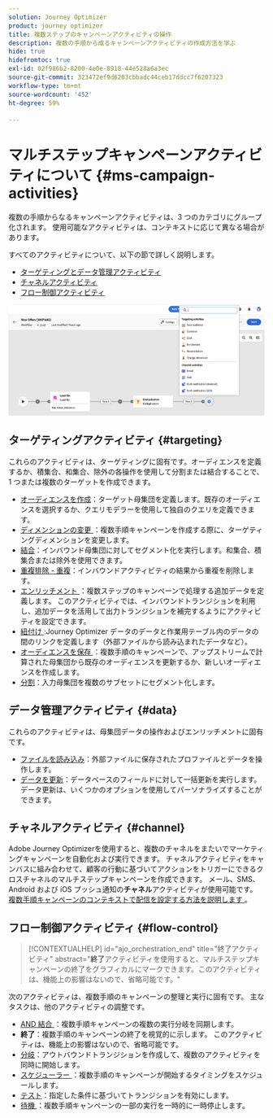 ```yaml
---
solution: Journey Optimizer
product: journey optimizer
title: 複数ステップのキャンペーンアクティビティの操作
description: 複数の手順から成るキャンペーンアクティビティの作成方法を学ぶ
hide: true
hidefromtoc: true
exl-id: 02f986b2-8200-4e0e-8918-44e528a6a3ec
source-git-commit: 323472ef9d6203cbbadc44ceb17ddcc7f6207323
workflow-type: tm+mt
source-wordcount: '452'
ht-degree: 59%

---
```


# マルチステップキャンペーンアクティビティについて {#ms-campaign-activities}

複数の手順からなるキャンペーンアクティビティは、3 つのカテゴリにグループ化されます。 使用可能なアクティビティは、コンテキストに応じて異なる場合があります。

すべてのアクティビティについて、以下の節で詳しく説明します。

* [ターゲティングとデータ管理アクティビティ](#targeting)
* [チャネルアクティビティ](#channel)
* [フロー制御アクティビティ](#flow-control)

![](../assets/workflow-activities.png)

## ターゲティングアクティビティ {#targeting}

これらのアクティビティは、ターゲティングに固有です。オーディエンスを定義するか、積集合、和集合、除外の各操作を使用して分割または結合することで、1 つまたは複数のターゲットを作成できます。

* [オーディエンスを作成](build-audience.md)：ターゲット母集団を定義します。既存のオーディエンスを選択するか、クエリモデラーを使用して独自のクエリを定義できます。
* [ ディメンションの変更 ](change-dimension.md)：複数手順キャンペーンを作成する際に、ターゲティングディメンションを変更します。
* [結合](combine.md)：インバウンド母集団に対してセグメント化を実行します。和集合、積集合または除外を使用できます。
* [重複排除 - 重複](deduplication.md)：インバウンドアクティビティの結果から重複を削除します。
* [ エンリッチメント ](enrichment.md)：複数ステップのキャンペーンで処理する追加データを定義します。 このアクティビティでは、インバウンドトランジションを利用し、追加データを活用して出力トランジションを補完するようにアクティビティを設定できます。
* [ 紐付け ](reconciliation.md):Journey Optimizer データのデータと作業用テーブル内のデータの間のリンクを定義します（外部ファイルから読み込まれたデータなど）。
* [ オーディエンスを保存 ](save-audience.md)：複数手順のキャンペーンで、アップストリームで計算された母集団から既存のオーディエンスを更新するか、新しいオーディエンスを作成します。
* [分割](split.md)：入力母集団を複数のサブセットにセグメント化します。

## データ管理アクティビティ {#data}

これらのアクティビティは、母集団データの操作およびエンリッチメントに固有です。

* [ファイルを読み込み](load-file.md)：外部ファイルに保存されたプロファイルとデータを操作します。
* [データを更新](update-data.md)：データベースのフィールドに対して一括更新を実行します。データ更新は、いくつかのオプションを使用してパーソナライズすることができます。

## チャネルアクティビティ {#channel}

Adobe Journey Optimizerを使用すると、複数のチャネルをまたいでマーケティングキャンペーンを自動化および実行できます。 チャネルアクティビティをキャンバスに組み合わせて、顧客の行動に基づいてアクションをトリガーにできるクロスチャネルのマルチステップキャンペーンを作成できます。 メール、SMS、Android および iOS プッシュ通知の&#x200B;**チャネル**&#x200B;アクティビティが使用可能です。[ 複数手順キャンペーンのコンテキストで配信を設定する方法を説明します ](channels.md)。

## フロー制御アクティビティ {#flow-control}

>[!CONTEXTUALHELP]
>id="ajo_orchestration_end"
>title="終了アクティビティ"
>abstract="**終了**&#x200B;アクティビティを使用すると、マルチステップキャンペーンの終了をグラフィカルにマークできます。このアクティビティは、機能上の影響はないので、省略可能です。"

次のアクティビティは、複数手順のキャンペーンの整理と実行に固有です。 主なタスクは、他のアクティビティの調整です。

* [AND 結合 ](and-join.md)：複数手順キャンペーンの複数の実行分岐を同期します。
* **終了**：複数手順のキャンペーンの終了を視覚的に示します。 このアクティビティは、機能上の影響はないので、省略可能です。
* [分岐](fork.md)：アウトバウンドトランジションを作成して、複数のアクティビティを同時に開始します。
* [ スケジューラー ](scheduler.md)：複数手順のキャンペーンが開始するタイミングをスケジュールします。
* [テスト](test.md)：指定した条件に基づいてトランジションを有効にします。
* [ 待機 ](wait.md)：複数手順キャンペーンの一部の実行を一時的に一時停止します。
